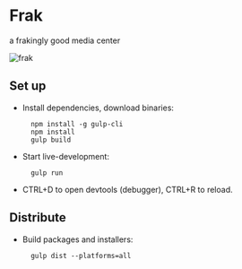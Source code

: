 # Frak

a frakingly good media center

![frak](https://user-images.githubusercontent.com/12599850/29336352-c5b4a648-820d-11e7-9e7b-2b4cde60a9ea.jpg)

## Set up
- Install dependencies, download binaries:

        npm install -g gulp-cli
        npm install
        gulp build

- Start live-development:

        gulp run
    
- CTRL+D to open devtools (debugger), CTRL+R to reload.

## Distribute
- Build packages and installers:

        gulp dist --platforms=all